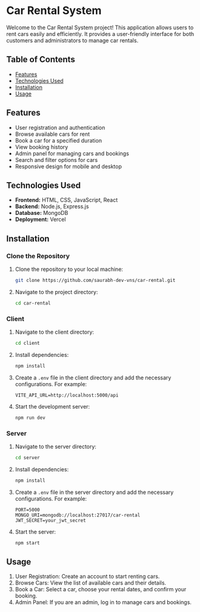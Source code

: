 # Car Rental System

Welcome to the Car Rental System project! This application allows users to rent cars easily and efficiently. It provides a user-friendly interface for both customers and administrators to manage car rentals.

## Table of Contents

- [Features](#features)
- [Technologies Used](#technologies-used)
- [Installation](#installation)
- [Usage](#usage)

## Features

- User registration and authentication
- Browse available cars for rent
- Book a car for a specified duration
- View booking history
- Admin panel for managing cars and bookings
- Search and filter options for cars
- Responsive design for mobile and desktop

## Technologies Used

- **Frontend:** HTML, CSS, JavaScript, React 
- **Backend:** Node.js, Express.js 
- **Database:** MongoDB 
- **Deployment:** Vercel

## Installation

### Clone the Repository
1. Clone the repository to your local machine:
   ```sh
   git clone https://github.com/saurabh-dev-vns/car-rental.git
   ```
2. Navigate to the project directory:
   ```sh
   cd car-rental
   ```

### Client
1. Navigate to the client directory:
   ```sh
   cd client
   ```
2. Install dependencies:
   ```sh
   npm install
   ```
3. Create a `.env` file in the client directory and add the necessary configurations. For example:
   ```plaintext
   VITE_API_URL=http://localhost:5000/api
   ```
4. Start the development server:
   ```sh
   npm run dev
   ```

### Server
1. Navigate to the server directory:
   ```sh
   cd server
   ```
2. Install dependencies:
   ```sh
   npm install
   ```
3. Create a `.env` file in the server directory and add the necessary configurations. For example:
   ```plaintext
   PORT=5000
   MONGO_URI=mongodb://localhost:27017/car-rental
   JWT_SECRET=your_jwt_secret
   ```
4. Start the server:
   ```sh
   npm start
   ```

## Usage
1. User Registration: Create an account to start renting cars.
2. Browse Cars: View the list of available cars and their details.
3. Book a Car: Select a car, choose your rental dates, and confirm your booking.
4. Admin Panel: If you are an admin, log in to manage cars and bookings.
